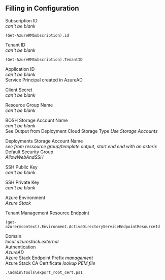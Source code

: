 ## Filling in Configuration  


Subscription ID  
*can't be blank*
```
(Get-AzureRMSubscription).id  
```


Tenant ID  
*can't be blank*
```
(Get-AzureRMSubscription).TenantID  
```

Application ID  
*can't be blank*  
Service Principal created in AzureAD

Client Secret  
*can't be blank*  

Resource Group Name  
*can't be blank*  

BOSH Storage Account Name  
*can't be blank*  
See Output from Deployment
Cloud Storage Type
*Use Storage Accounts*
 
Deployments Storage Account Name  
*see from ressource group/template output, start end end with an asterix*  
Default Security Group  
*AllowWebAndSSH*  

SSH Public Key  
*can't be blank*  

SSH Private Key  
*can't be blank*  

Azure Environment  
*Azure Stack*  

Tenant Management Resource Endpoint
```
(get-azurermcontext).Environment.ActiveDirectoryServiceEndpointResourceId
```

Domain  
*local.azurestack.external*  
Authentication  
*AzureAD*  
Azure Stack Endpoint Prefix
*management*  
Azure Stack CA Certificate
*lookup PEM file* 
```
.\admin\tools\export_root_cert.ps1
```
